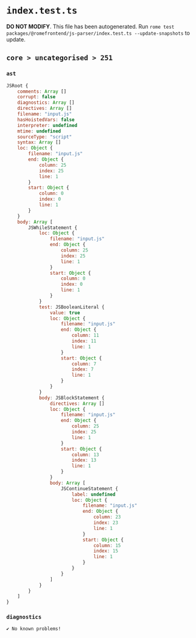 # `index.test.ts`

**DO NOT MODIFY**. This file has been autogenerated. Run `rome test packages/@romefrontend/js-parser/index.test.ts --update-snapshots` to update.

## `core > uncategorised > 251`

### `ast`

```javascript
JSRoot {
	comments: Array []
	corrupt: false
	diagnostics: Array []
	directives: Array []
	filename: "input.js"
	hasHoistedVars: false
	interpreter: undefined
	mtime: undefined
	sourceType: "script"
	syntax: Array []
	loc: Object {
		filename: "input.js"
		end: Object {
			column: 25
			index: 25
			line: 1
		}
		start: Object {
			column: 0
			index: 0
			line: 1
		}
	}
	body: Array [
		JSWhileStatement {
			loc: Object {
				filename: "input.js"
				end: Object {
					column: 25
					index: 25
					line: 1
				}
				start: Object {
					column: 0
					index: 0
					line: 1
				}
			}
			test: JSBooleanLiteral {
				value: true
				loc: Object {
					filename: "input.js"
					end: Object {
						column: 11
						index: 11
						line: 1
					}
					start: Object {
						column: 7
						index: 7
						line: 1
					}
				}
			}
			body: JSBlockStatement {
				directives: Array []
				loc: Object {
					filename: "input.js"
					end: Object {
						column: 25
						index: 25
						line: 1
					}
					start: Object {
						column: 13
						index: 13
						line: 1
					}
				}
				body: Array [
					JSContinueStatement {
						label: undefined
						loc: Object {
							filename: "input.js"
							end: Object {
								column: 23
								index: 23
								line: 1
							}
							start: Object {
								column: 15
								index: 15
								line: 1
							}
						}
					}
				]
			}
		}
	]
}
```

### `diagnostics`

```
✔ No known problems!

```
